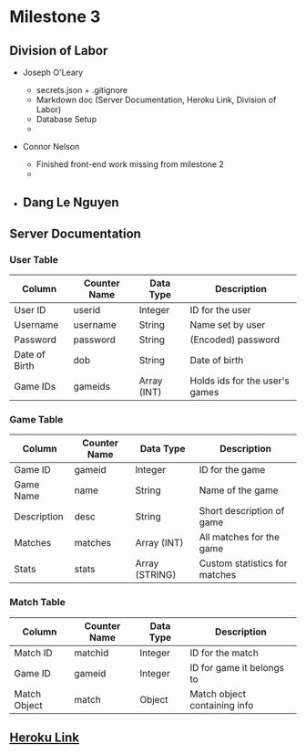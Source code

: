 # Milestone 3

## Division of Labor
- Joseph O'Leary
    - secrets.json + .gitignore
    - Markdown doc (Server Documentation, Heroku Link, Division of Labor)
    - Database Setup
    - 

- Connor Nelson
    - Finished front-end work missing from milestone 2
    - 
    
- Dang Le Nguyen
    - 

## Server Documentation

### User Table
| Column        | Counter Name | Data Type      | Description                    |
|---------------|--------------|----------------|--------------------------------|
| User ID       | userid       | Integer        | ID for the user                |
| Username      | username     | String         | Name set by user               |
| Password      | password     | String         | (Encoded) password             |
| Date of Birth | dob          | String         | Date of birth                  |
| Game IDs      | gameids      | Array (INT)    | Holds ids for the user's games |

### Game Table
| Column        | Counter Name | Data Type      | Description                    |
|---------------|--------------|----------------|--------------------------------|
| Game ID       | gameid       | Integer        | ID for the game                |
| Game Name     | name         | String         | Name of the game               |
| Description   | desc         | String         | Short description of game      |
| Matches       | matches      | Array (INT)    | All matches for the game       |
| Stats         | stats        | Array (STRING) | Custom statistics for matches  |


 ### Match Table
| Column        | Counter Name | Data Type      | Description                    |
|---------------|--------------|----------------|--------------------------------|
| Match ID      | matchid      | Integer        | ID for the match               |
| Game ID       | gameid       | Integer        | ID for game it belongs to      |
| Match Object  | match        | Object         | Match object containing info   |


## [Heroku Link](https://cs326final-yod.herokuapp.com/)
